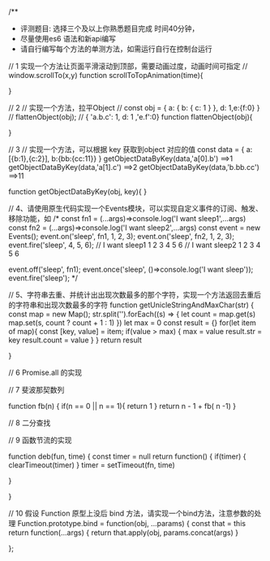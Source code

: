 /**
* 评测题目: 选择三个及以上你熟悉题目完成 时间40分钟，
* 尽量使用es6 语法和新api编写
* 请自行编写每个方法的单测方法，如需运行自行在控制台运行


// 1 实现一个方法让页面平滑滚动到顶部，需要动画过度，动画时间可指定
// window.scrollTo(x,y)
function scrollToTopAnimation(time){
	
}

// 2
// 实现一个方法，拉平Object
// const obj = { a: { b: { c: 1 } }, d: 1,e:{f:0} }
// flattenObject(obj); // { 'a.b.c': 1, d: 1 ,'e.f':0}
function flattenObject(obj){
  
}

// 3
// 实现一个方法，可以根据 key 获取到object 对应的值
const data = {
    a:[{b:1},{c:2}],
    b:{bb:{cc:11}}
}
getObjectDataByKey(data,'a[0].b') ==>1
getObjectDataByKey(data,'a[1].c') ==>2
getObjectDataByKey(data,'b.bb.cc') ==>11

function getObjectDataByKey(obj, key){
}

// 4、请使用原生代码实现一个Events模块，可以实现自定义事件的订阅、触发、移除功能，如
/*
const fn1 = (...args)=>console.log('I want sleep1',...args)
const fn2 = (...args)=>console.log('I want sleep2',...args)
const event = new Events();
event.on('sleep', fn1, 1, 2, 3);
event.on('sleep', fn2, 1, 2, 3);
event.fire('sleep', 4, 5, 6);
// I want sleep1 1 2 3 4 5 6
// I want sleep2 1 2 3 4 5 6

event.off('sleep', fn1);
event.once('sleep', ()=>console.log('I want sleep'));
event.fire('sleep');
*/

// 5、字符串去重、并统计出出现次数最多的那个字符，实现一个方法返回去重后的字符串和出现次数最多的字符
function getUnicleStringAndMaxChar(str) {
const map = new Map();
str.split('').forEach((s) => {
 		let count = map.get(s)
map.set(s, count ? count + 1 : 1)
})
let max = 0
const result = {}
for(let item of map){
        const [key, value] = item;
        if(value > max) {
 max = value
result.str = key
result.count = value
}
}
return result

}

// 6  Promise.all 的实现

// 7 斐波那契数列

function fb(n) {
  if(n == 0 || n == 1){
return 1
  }
  return n - 1 + fb( n -1)
}

// 8 二分查找

// 9 函数节流的实现

function deb(fun, time) {
const timer = null
return function() {
if(timer) {
clearTimeout(timer)
}
timer = setTimeout(fn, time)

}

}

// 10 假设 Function 原型上没后 bind 方法，请实现一个bind方法，注意参数的处理
Function.prototype.bind = function(obj, ...params) {
const that = this
return function(...args) {
   return that.apply(obj, params.concat(args)
}

};


